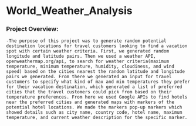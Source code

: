 # World_Weather_Analysis
### Project Overview:
    -The purpose of this project was to generate random potential destination locations for travel customers looking to find a vacation spot with certain weather criteria. First, we generated random longitude and latitude pairs. Then we used a weather API, openweathermap.org/api, to search for weather criteria(maximum temperature, minimum temperature, humidity, cloudiness, and wind speed) based on the cities nearest the random latitude and longitude pairs we generated. From there we generated an input for travel customers to specify what kind of max and min temperatures they prefer for their vacation destination, which generated a list of preferred cities that the travel customers could pick from based on their temperature preferences. From here we used Google APIs to find hotels near the preferred cities and generated maps with markers of the potential hotel locations. We made the markers pop-up markers which showed details such as city name, country code, hotel name, maximum temperature, and current weather description for the specific marker.   